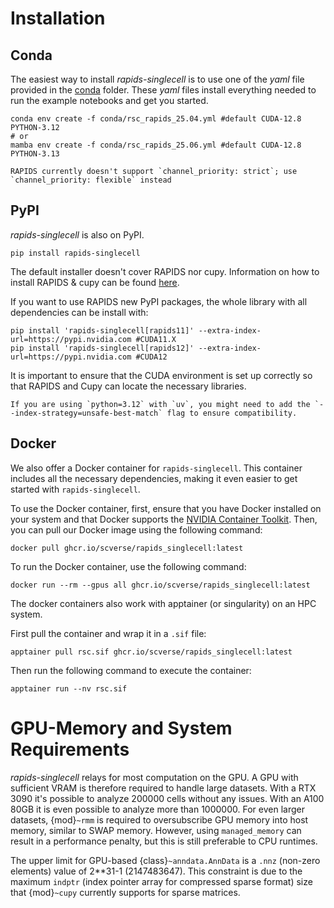 # Installation
## Conda
The easiest way to install *rapids-singlecell* is to use one of the *yaml* file provided in the [conda](https://github.com/scverse/rapids_singlecell/tree/main/conda) folder. These *yaml* files install everything needed to run the example notebooks and get you started.
```
conda env create -f conda/rsc_rapids_25.04.yml #default CUDA-12.8 PYTHON-3.12
# or
mamba env create -f conda/rsc_rapids_25.06.yml #default CUDA-12.8 PYTHON-3.13
```
```{note}
RAPIDS currently doesn't support `channel_priority: strict`; use `channel_priority: flexible` instead
```

## PyPI
*rapids-singlecell* is also on PyPI.
```
pip install rapids-singlecell
```
The default installer doesn't cover RAPIDS nor cupy. Information on how to install RAPIDS & cupy can be found [here](https://rapids.ai/start.html).

If you want to use RAPIDS new PyPI packages, the whole library with all dependencies can be install with:
```
pip install 'rapids-singlecell[rapids11]' --extra-index-url=https://pypi.nvidia.com #CUDA11.X
pip install 'rapids-singlecell[rapids12]' --extra-index-url=https://pypi.nvidia.com #CUDA12

```
It is important to ensure that the CUDA environment is set up correctly so that RAPIDS and Cupy can locate the necessary libraries.

```{note}
If you are using `python=3.12` with `uv`, you might need to add the `--index-strategy=unsafe-best-match` flag to ensure compatibility.
```

## Docker

We also offer a Docker container for `rapids-singlecell`. This container includes all the necessary dependencies, making it even easier to get started with `rapids-singlecell`.

To use the Docker container, first, ensure that you have Docker installed on your system and that Docker supports the [NVIDIA Container Toolkit](https://docs.nvidia.com/datacenter/cloud-native/container-toolkit/latest/index.html). Then, you can pull our Docker image using the following command:

```
docker pull ghcr.io/scverse/rapids_singlecell:latest
```

To run the Docker container, use the following command:

```
docker run --rm --gpus all ghcr.io/scverse/rapids_singlecell:latest
```

The docker containers also work with apptainer (or singularity) on an HPC system.

First pull the container and wrap it in a `.sif` file:
```
apptainer pull rsc.sif ghcr.io/scverse/rapids_singlecell:latest
```
Then run the following command to execute the container:
```
apptainer run --nv rsc.sif
```


# GPU-Memory and System Requirements

*rapids-singlecell* relays for most computation on the GPU. A GPU with sufficient VRAM is therefore required to handle large datasets.
With a RTX 3090 it's possible to analyze 200000 cells without any issues. With an A100 80GB it is even possible to analyze more than 1000000. For even larger datasets, {mod}`~rmm` is required to oversubscribe GPU memory into host memory, similar to SWAP memory. However, using `managed_memory` can result in a performance penalty, but this is still preferable to CPU runtimes.

The upper limit for GPU-based {class}`~anndata.AnnData` is a `.nnz` (non-zero elements) value of 2**31-1 (2147483647). This constraint is due to the maximum `indptr` (index pointer array for compressed sparse format) size that {mod}`~cupy` currently supports for sparse matrices.
